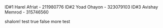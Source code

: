 ID#1 Harel Afriat - 211980776
ID#2 Yoad Ohayon - 323079103
ID#3 Avishay Memrod - 315746560


shalom!
test
true
false
more test
